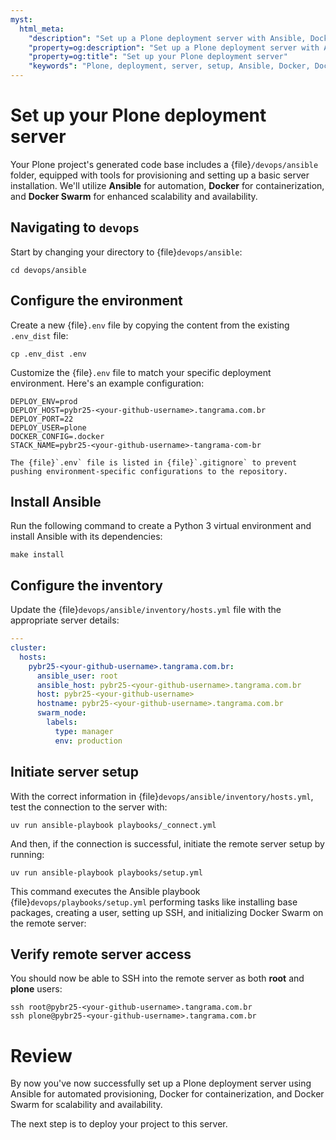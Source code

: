 ```yaml
---
myst:
  html_meta:
    "description": "Set up a Plone deployment server with Ansible, Docker, and Docker Swarm"
    "property=og:description": "Set up a Plone deployment server with Ansible, Docker, and Docker Swarm"
    "property=og:title": "Set up your Plone deployment server"
    "keywords": "Plone, deployment, server, setup, Ansible, Docker, Docker Swarm"
---
```


# Set up your Plone deployment server

Your Plone project's generated code base includes a {file}`/devops/ansible` folder, equipped with tools for provisioning and setting up a basic server installation. We'll utilize **Ansible** for automation, **Docker** for containerization, and **Docker Swarm** for enhanced scalability and availability.

## Navigating to `devops`

Start by changing your directory to {file}`devops/ansible`:

```shell
cd devops/ansible
```

## Configure the environment

Create a new {file}`.env` file by copying the content from the existing `.env_dist` file:

```shell
cp .env_dist .env
```

Customize the {file}`.env` file to match your specific deployment environment. Here's an example configuration:

```shell
DEPLOY_ENV=prod
DEPLOY_HOST=pybr25-<your-github-username>.tangrama.com.br
DEPLOY_PORT=22
DEPLOY_USER=plone
DOCKER_CONFIG=.docker
STACK_NAME=pybr25-<your-github-username>-tangrama-com-br
```

```{note}
The {file}`.env` file is listed in {file}`.gitignore` to prevent pushing environment-specific configurations to the repository.
```

## Install Ansible

Run the following command to create a Python 3 virtual environment and install Ansible with its dependencies:

```shell
make install
```

## Configure the inventory

Update the {file}`devops/ansible/inventory/hosts.yml` file with the appropriate server details:

```yaml
---
cluster:
  hosts:
    pybr25-<your-github-username>.tangrama.com.br:
      ansible_user: root
      ansible_host: pybr25-<your-github-username>.tangrama.com.br
      host: pybr25-<your-github-username>
      hostname: pybr25-<your-github-username>.tangrama.com.br
      swarm_node:
        labels:
          type: manager
          env: production
```


## Initiate server setup

With the correct information in {file}`devops/ansible/inventory/hosts.yml`, test the connection to the server with:

```shell
uv run ansible-playbook playbooks/_connect.yml
```

And then, if the connection is successful, initiate the remote server setup by running:

```shell
uv run ansible-playbook playbooks/setup.yml
```

This command executes the Ansible playbook {file}`devops/playbooks/setup.yml` performing tasks like installing base packages, creating a user, setting up SSH, and initializing Docker Swarm on the remote server:

## Verify remote server access

You should now be able to SSH into the remote server as both **root** and **plone** users:

```shell
ssh root@pybr25-<your-github-username>.tangrama.com.br
ssh plone@pybr25-<your-github-username>.tangrama.com.br
```

# Review

By now you've now successfully set up a Plone deployment server using Ansible for automated provisioning, Docker for containerization, and Docker Swarm for scalability and availability.

The next step is to deploy your project to this server.
